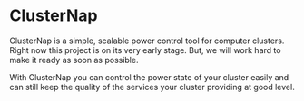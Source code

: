 ClusterNap
==========

ClusterNap is a simple, scalable power control tool for computer clusters. Right now this project is on its very early stage. But, we will work hard to make it ready as soon as possible. 

With ClusterNap you can control the power state of your cluster easily and can still keep the quality of the services your cluster providing at good level.
